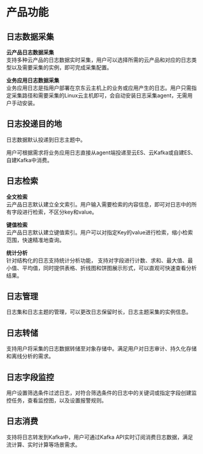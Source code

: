 # 产品功能

## 日志数据采集
**云产品日志数据采集**  
支持多种云产品的日志数据实时采集，用户可以选择所需的云产品和对应的日志类型以及需要采集的实例，即可完成采集配置。

**业务应用日志数据采集**  
业务应用日志是指用户部署在京东云主机上的业务或应用产生的日志。用户只需指定采集路径和需要采集的Linux云主机即可，会自动安装日志采集agent，无需用户手动安装。

## 日志投递目的地
日志数据默认投递到日志主题中。

用户可根据需求将业务应用日志直接从agent端投递至云ES、云Kafka或自建ES、自建Kafka中消费。

## 日志检索
**全文检索**  
云产品日志默认建立全文索引。用户输入需要检索的内容信息，即可对日志中的所有字段进行检索，不区分key和value。  

**键值检索**  
云产品日志默认建立键值索引。用户可以对指定Key的value进行检索，缩小检索范围，快速精准地查询。

**统计分析**  
针对结构化的日志支持统计分析功能， 支持对字段进行计数、求和、最大值、最小值、平均值，同时提供表格、折线图和饼图展示形式，可以直观可快速查看分析结果。

## 日志管理
日志集和日志主题的管理，可以更改日志保留时长，日志主题采集的实例信息。

## 日志转储
支持用户将采集的日志数据转储至对象存储中。满足用户对日志审计、持久化存储和离线分析的需求。

## 日志字段监控
用户设置筛选条件过滤日志，对符合筛选条件的日志中的关键词或指定字段创建监控任务，查看监控图，以及设置报警规则。

## 日志消费
支持将日志转发到Kafka中，用户可通过Kafka API实时订阅消费日志数据，满足流计算、实时计算等场景需求。
